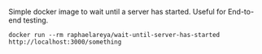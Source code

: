 Simple docker image to wait until a server has started. Useful for End-to-end testing.


`docker run --rm raphaelareya/wait-until-server-has-started http://localhost:3000/something`
